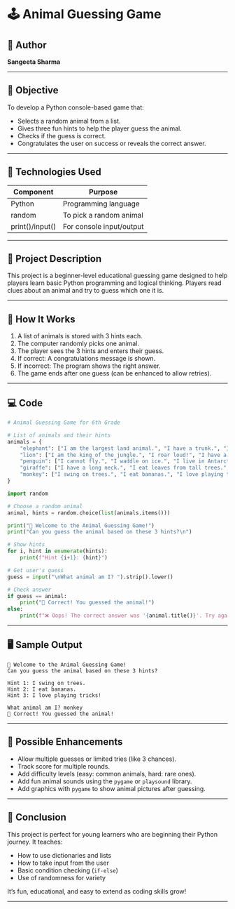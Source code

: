 # 🕹️ Animal Guessing Game

## 👦 Author

**Sangeeta Sharma**

---

## 🎯 Objective

To develop a Python console-based game that:

- Selects a random animal from a list.
- Gives three fun hints to help the player guess the animal.
- Checks if the guess is correct.
- Congratulates the user on success or reveals the correct answer.

---

## 🧰 Technologies Used

| Component       | Purpose                  |
| --------------- | ------------------------ |
| Python          | Programming language     |
| random          | To pick a random animal  |
| print()/input() | For console input/output |

---

## 📜 Project Description

This project is a beginner-level educational guessing game designed to help players learn basic Python programming and logical thinking. Players read clues about an animal and try to guess which one it is.

---

## 🔧 How It Works

1. A list of animals is stored with 3 hints each.
2. The computer randomly picks one animal.
3. The player sees the 3 hints and enters their guess.
4. If correct: A congratulations message is shown.
5. If incorrect: The program shows the right answer.
6. The game ends after one guess (can be enhanced to allow retries).

---

## 💻 Code

```python
# Animal Guessing Game for 6th Grade

# List of animals and their hints
animals = {
    "elephant": ["I am the largest land animal.", "I have a trunk.", "I love peanuts!"],
    "lion": ["I am the king of the jungle.", "I roar loud!", "I have a golden mane."],
    "penguin": ["I cannot fly.", "I waddle on ice.", "I live in Antarctica."],
    "giraffe": ["I have a long neck.", "I eat leaves from tall trees.", "I am the tallest land animal."],
    "monkey": ["I swing on trees.", "I eat bananas.", "I love playing tricks!"]
}

import random

# Choose a random animal
animal, hints = random.choice(list(animals.items()))

print("🐾 Welcome to the Animal Guessing Game!")
print("Can you guess the animal based on these 3 hints?\n")

# Show hints
for i, hint in enumerate(hints):
    print(f"Hint {i+1}: {hint}")

# Get user's guess
guess = input("\nWhat animal am I? ").strip().lower()

# Check answer
if guess == animal:
    print("🎉 Correct! You guessed the animal!")
else:
    print(f"❌ Oops! The correct answer was '{animal.title()}'. Try again next time!")
```

---

## 🖥️ Sample Output

```
🐾 Welcome to the Animal Guessing Game!
Can you guess the animal based on these 3 hints?

Hint 1: I swing on trees.
Hint 2: I eat bananas.
Hint 3: I love playing tricks!

What animal am I? monkey
🎉 Correct! You guessed the animal!
```

---

## 🌟 Possible Enhancements

- Allow multiple guesses or limited tries (like 3 chances).
- Track score for multiple rounds.
- Add difficulty levels (easy: common animals, hard: rare ones).
- Add fun animal sounds using the `pygame` or `playsound` library.
- Add graphics with `pygame` to show animal pictures after guessing.

---

## 🏁 Conclusion

This project is perfect for young learners who are beginning their Python journey. It teaches:

- How to use dictionaries and lists
- How to take input from the user
- Basic condition checking (`if-else`)
- Use of randomness for variety

It’s fun, educational, and easy to extend as coding skills grow!

---
